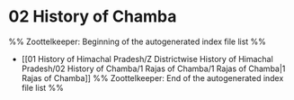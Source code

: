 # 02 History of Chamba
%% Zoottelkeeper: Beginning of the autogenerated index file list  %%
-  [[01 History of Himachal Pradesh/Z Districtwise History of Himachal Pradesh/02 History of Chamba/1 Rajas of Chamba/1 Rajas of Chamba|1 Rajas of Chamba]]
%% Zoottelkeeper: End of the autogenerated index file list  %%
